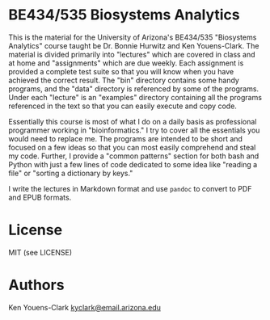 # BE434/535 Biosystems Analytics

This is the material for the University of Arizona's BE434/535 "Biosystems Analytics" course taught be Dr. Bonnie Hurwitz and Ken Youens-Clark. The material is divided primarily into "lectures" which are covered in class and at home and "assignments" which are due weekly. Each assignment is provided a complete test suite so that you will know when you have achieved the correct result. The "bin" directory contains some handy programs, and the "data" directory is referenced by some of the programs. Under each "lecture" is an "examples" directory containing all the programs referenced in the text so that you can easily execute and copy code.

Essentially this course is most of what I do on a daily basis as professional programmer working in "bioinformatics." I try to cover all the essentials you would need to replace me. The programs are intended to be short and focused on a few ideas so that you can most easily comprehend and steal my code. Further, I provide a "common patterns" section for both bash and Python with just a few lines of code dedicated to some idea like "reading a file" or "sorting a dictionary by keys."

I write the lectures in Markdown format and use `pandoc` to convert to PDF and EPUB formats. 

# License

MIT (see LICENSE)

# Authors

Ken Youens-Clark <kyclark@email.arizona.edu>

